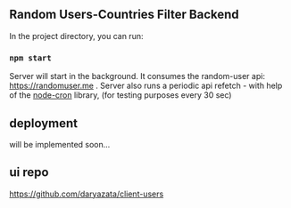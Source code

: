 ## Random Users-Countries Filter Backend

In the project directory, you can run:

### `npm start`

Server will start in the background. It consumes the random-user api: https://randomuser.me .
Server also runs a periodic api refetch - with help of the [node-cron](https://github.com/node-cron/node-cron) library, (for testing purposes every 30 sec)

## deployment

will be implemented soon...

## ui repo

https://github.com/daryazata/client-users
